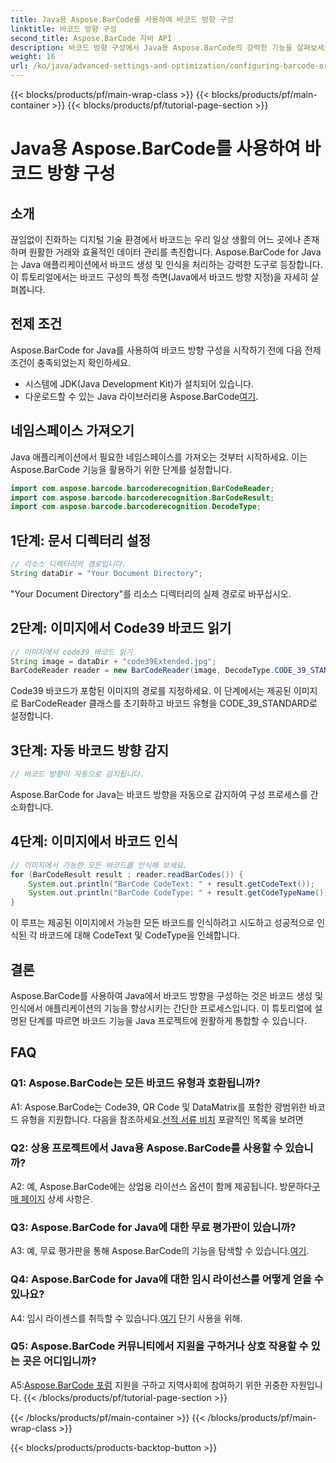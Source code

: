 ```yaml
---
title: Java용 Aspose.BarCode를 사용하여 바코드 방향 구성
linktitle: 바코드 방향 구성
second_title: Aspose.BarCode 자바 API
description: 바코드 방향 구성에서 Java용 Aspose.BarCode의 강력한 기능을 살펴보세요. Java 애플리케이션의 원활한 통합 및 인식을 위한 포괄적인 가이드입니다.
weight: 16
url: /ko/java/advanced-settings-and-optimization/configuring-barcode-orientation/
---
```


{{< blocks/products/pf/main-wrap-class >}}
{{< blocks/products/pf/main-container >}}
{{< blocks/products/pf/tutorial-page-section >}}

# Java용 Aspose.BarCode를 사용하여 바코드 방향 구성

## 소개

끊임없이 진화하는 디지털 기술 환경에서 바코드는 우리 일상 생활의 어느 곳에나 존재하며 원활한 거래와 효율적인 데이터 관리를 촉진합니다. Aspose.BarCode for Java는 Java 애플리케이션에서 바코드 생성 및 인식을 처리하는 강력한 도구로 등장합니다. 이 튜토리얼에서는 바코드 구성의 특정 측면(Java에서 바코드 방향 지정)을 자세히 살펴봅니다.

## 전제 조건

Aspose.BarCode for Java를 사용하여 바코드 방향 구성을 시작하기 전에 다음 전제 조건이 충족되었는지 확인하세요.

- 시스템에 JDK(Java Development Kit)가 설치되어 있습니다.
-  다운로드할 수 있는 Java 라이브러리용 Aspose.BarCode[여기](https://releases.aspose.com/barcode/java/).

## 네임스페이스 가져오기

Java 애플리케이션에서 필요한 네임스페이스를 가져오는 것부터 시작하세요. 이는 Aspose.BarCode 기능을 활용하기 위한 단계를 설정합니다.

```java
import com.aspose.barcode.barcoderecognition.BarCodeReader;
import com.aspose.barcode.barcoderecognition.BarCodeResult;
import com.aspose.barcode.barcoderecognition.DecodeType;


```

## 1단계: 문서 디렉터리 설정

```java
// 리소스 디렉터리의 경로입니다.
String dataDir = "Your Document Directory";
```

"Your Document Directory"를 리소스 디렉터리의 실제 경로로 바꾸십시오.

## 2단계: 이미지에서 Code39 바코드 읽기

```java
// 이미지에서 code39 바코드 읽기
String image = dataDir + "code39Extended.jpg";
BarCodeReader reader = new BarCodeReader(image, DecodeType.CODE_39_STANDARD);
```

Code39 바코드가 포함된 이미지의 경로를 지정하세요. 이 단계에서는 제공된 이미지로 BarCodeReader 클래스를 초기화하고 바코드 유형을 CODE_39_STANDARD로 설정합니다.

## 3단계: 자동 바코드 방향 감지

```java
// 바코드 방향이 자동으로 감지됩니다.
```

Aspose.BarCode for Java는 바코드 방향을 자동으로 감지하여 구성 프로세스를 간소화합니다.

## 4단계: 이미지에서 바코드 인식

```java
// 이미지에서 가능한 모든 바코드를 인식해 보세요.
for (BarCodeResult result : reader.readBarCodes()) {
    System.out.println("BarCode CodeText: " + result.getCodeText());
    System.out.println("BarCode CodeType: " + result.getCodeTypeName());
}
```

이 루프는 제공된 이미지에서 가능한 모든 바코드를 인식하려고 시도하고 성공적으로 인식된 각 바코드에 대해 CodeText 및 CodeType을 인쇄합니다.

## 결론

Aspose.BarCode를 사용하여 Java에서 바코드 방향을 구성하는 것은 바코드 생성 및 인식에서 애플리케이션의 기능을 향상시키는 간단한 프로세스입니다. 이 튜토리얼에 설명된 단계를 따르면 바코드 기능을 Java 프로젝트에 원활하게 통합할 수 있습니다.

## FAQ

### Q1: Aspose.BarCode는 모든 바코드 유형과 호환됩니까?

 A1: Aspose.BarCode는 Code39, QR Code 및 DataMatrix를 포함한 광범위한 바코드 유형을 지원합니다. 다음을 참조하세요.[선적 서류 비치](https://reference.aspose.com/barcode/java/) 포괄적인 목록을 보려면

### Q2: 상용 프로젝트에서 Java용 Aspose.BarCode를 사용할 수 있습니까?

 A2: 예, Aspose.BarCode에는 상업용 라이선스 옵션이 함께 제공됩니다. 방문하다[구매 페이지](https://purchase.aspose.com/buy) 상세 사항은.

### Q3: Aspose.BarCode for Java에 대한 무료 평가판이 있습니까?

A3: 예, 무료 평가판을 통해 Aspose.BarCode의 기능을 탐색할 수 있습니다.[여기](https://releases.aspose.com/).

### Q4: Aspose.BarCode for Java에 대한 임시 라이선스를 어떻게 얻을 수 있나요?

 A4: 임시 라이센스를 취득할 수 있습니다.[여기](https://purchase.aspose.com/temporary-license/) 단기 사용을 위해.

### Q5: Aspose.BarCode 커뮤니티에서 지원을 구하거나 상호 작용할 수 있는 곳은 어디입니까?

 A5:[Aspose.BarCode 포럼](https://forum.aspose.com/c/barcode/13) 지원을 구하고 지역사회에 참여하기 위한 귀중한 자원입니다.
{{< /blocks/products/pf/tutorial-page-section >}}

{{< /blocks/products/pf/main-container >}}
{{< /blocks/products/pf/main-wrap-class >}}

{{< blocks/products/products-backtop-button >}}
